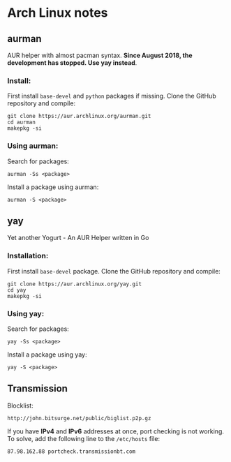
# Arch Linux notes

## aurman

AUR helper with almost pacman syntax. **Since August 2018, the development has stopped. Use yay instead**.

### Install:

First install ```base-devel``` and ```python``` packages if missing. Clone the GitHub repository and compile:

```
git clone https://aur.archlinux.org/aurman.git
cd aurman
makepkg -si
```
### Using aurman:

Search for packages:

```
aurman -Ss <package>
```

Install a package using aurman:

```
aurman -S <package>
```

## yay

Yet another Yogurt - An AUR Helper written in Go

### Installation:

First install ```base-devel``` package. Clone the GitHub repository and compile:

```
git clone https://aur.archlinux.org/yay.git
cd yay
makepkg -si
```

### Using yay:

Search for packages:

```
yay -Ss <package>
```

Install a package using yay:

```
yay -S <package>
```

## Transmission

Blocklist:

```console
http://john.bitsurge.net/public/biglist.p2p.gz
```

If you have **IPv4** and **IPv6** addresses at once, port checking is not working. To solve, add the following line to the ```/etc/hosts``` file:

```console
87.98.162.88 portcheck.transmissionbt.com
```

